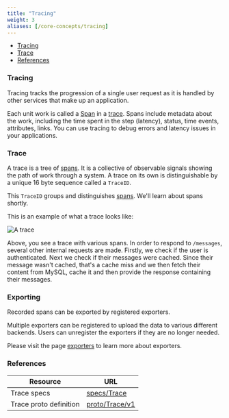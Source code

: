 ```yaml
---
title: "Tracing"
weight: 3
aliases: [/core-concepts/tracing]
---
```


- [Tracing](#tracing)
- [Trace](#trace)
- [References](#references)

### Tracing

Tracing tracks the progression of a single user request
as it is handled by other services that make up an application.

Each unit work is called a [Span](/tracing/span) in a [trace](#trace). Spans include metadata about the work,
including the time spent in the step (latency), status, time events, attributes, links.
You can use tracing to debug errors and latency issues in your applications.

### Trace

A trace is a tree of [spans](/tracing/span). It is a collective of observable signals showing the path of work through a system.
A trace on its own is distinguishable by a unique 16 byte sequence called a `TraceID`.

This `TraceID` groups and distinguishes [spans](/tracing/span). We'll learn about spans shortly.

This is an example of what a trace looks like:

![A trace](/img/trace-trace.png)

Above, you see a trace with various spans. In order to respond
to `/messages`, several other internal requests are made. Firstly,
we check if the user is authenticated. Next we check if their
messages were cached. Since their message wasn't cached, that's
a cache miss and we then fetch their content from MySQL, cache it
and then provide the response containing their messages.

### Exporting

Recorded spans can be exported by registered exporters.

Multiple exporters can be registered to upload the data to
various different backends. Users can unregister the exporters
if they are no longer needed.

Please visit the page [exporters](/exporters) to learn more about exporters.

### References

Resource|URL
---|---
Trace specs|[specs/Trace](https://github.com/census-instrumentation/opencensus-specs/tree/master/trace)
Trace proto definition|[proto/Trace/v1](https://github.com/census-instrumentation/opencensus-proto/tree/99162e4df59df7e6f54a8a33b80f0020627d8405/src/opencensus/proto/trace/v1)
